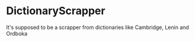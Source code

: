 # DictionaryScrapper
It's supposed to be a scrapper from dictionaries like Cambridge, Lenin and Ordboka
